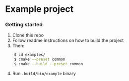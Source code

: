# Example project

### Getting started
<!-- TODO: [September 20, 2022] Add git repository initiation steps! -->
1. Clone this repo
2. Follow readme instructions on how to build the project
3. Then:
```bash
	$ cd examples/
	$ cmake --preset common
	$ cmake --build --preset common

```
4. Run `.build/bin/example` binary